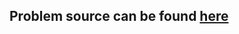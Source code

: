 ## Problem source can be found [here](https://zobayer.blogspot.com/2009/12/cse-102-practice-recursions.html)